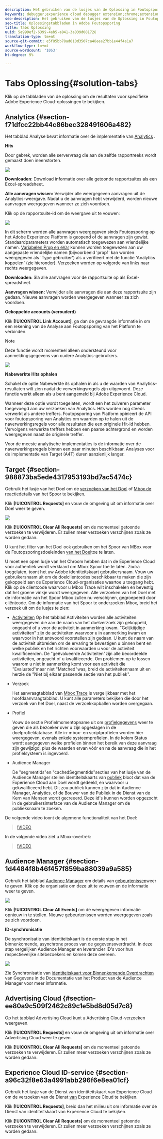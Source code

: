 ```yaml
---
description: Het gebruiken van de lusjes van de Oplossing in Foutopsporing van Adobe
keywords: debugger;experience cloud debugger extension;chrome;extension;summary;clear;requests;solutions;solution;information;analytics;target;audience manager;media optimizer;amo;id service
seo-description: Het gebruiken van de lusjes van de Oplossing in Foutopsporing van Adobe
seo-title: Oplossingstabbladen in Adobe Foutopsporing
title: Tabs Oplossing
uuid: 5e999ef2-6399-4ab5-a841-3a839d081728
translation-type: tm+mt
source-git-commit: e5f85bb78ad818d3507ca48eee27bb1e44f4e1a7
workflow-type: tm+mt
source-wordcount: '1063'
ht-degree: 9%

---
```



# Tabs Oplossing{#solution-tabs}

Klik op de tabbladen van de oplossing om de resultaten voor specifieke Adobe Experience Cloud-oplossingen te bekijken.

## Analytics {#section-f71dfcc22bb44c86bec328491606a482}

Het tabblad Analyse bevat informatie over de implementatie van [Analytics](https://docs.adobe.com/content/help/nl-NL/analytics/landing/home.html) .

**Hits**

Door gebrek, worden alle servervraag die aan de zelfde rapportreeks wordt gemaakt doen ineenstorten.

![](assets/analytics-hits.jpg)

**Downloaden:** Download informatie over alle getoonde rapportsuites als een Excel-spreadsheet.

**Alle aanvragen wissen:** Verwijder alle weergegeven aanvragen uit de Analytics-weergave. Nadat u de aanvragen hebt verwijderd, worden nieuwe aanvragen weergegeven wanneer ze zich voordoen.

Klik op de rapportsuite-id om de weergave uit te vouwen:

![](assets/analytics-hits-expand.jpg)

In dit scherm worden alle aanvragen weergegeven sinds Foutopsporing op het Adobe Experience Platform is geopend of de aanvragen zijn gewist. Standaardparameters worden automatisch toegewezen aan vriendelijke namen. [Variabelen Prop en eVar](https://docs.adobe.com/content/help/nl-NL/analytics/implementation/vars/page-vars/evar.html) kunnen worden toegewezen aan uw aangepaste vriendelijke namen (bijvoorbeeld &#39;prop1&#39; kan worden weergegeven als &#39;Type gebruiker&#39;) als u verifieert met de functie &#39;Analytics koppelen&#39; (zie hieronder). Verzoeken worden op volgorde van links naar rechts weergegeven.

**Downloaden:** Sla alle aanvragen voor de rapportsuite op als Excel-spreadsheet.

**Aanvragen wissen:** Verwijder alle aanvragen die aan deze rapportsuite zijn gedaan. Nieuwe aanvragen worden weergegeven wanneer ze zich voordoen.

**Gekoppelde accounts (verouderd)**

Klik **[!UICONTROL Link Account]**, ga dan de gevraagde informatie in om een rekening van de Analyse aan Foutopsporing van het Platform te verbinden.

>[!NOTE]
>
>Deze functie wordt momenteel alleen ondersteund voor aanmeldingsgegevens van oudere Analytics-gebruikers.

![](assets/analytics-link-account.jpg)

**Nabewerkte Hits ophalen**

Schakel de optie Nabewerkte its ophalen in als u de waarden van Analytics-resultaten wilt zien nadat de verwerkingsregels zijn uitgevoerd. Deze functie werkt alleen als u bent aangemeld bij Adobe Experience Cloud.

Wanneer deze optie wordt toegelaten, wordt een het zuiveren parameter toegevoegd aan uw verzoeken van Analytics. Hits worden nog steeds verwerkt als andere treffers. Foutopsporing van Platform opinieert de API voor foutopsporing van Analytics om waarden op te halen uit de naverwerkingsregels voor alle resultaten die een originele Hit-id hebben. Vervolgens verwerkte treffers hebben een paarse achtergrond en worden weergegeven naast de originele treffer.

Voor de meeste analytische implementaties is de informatie over de naverwerkingsregels binnen een paar minuten beschikbaar. Analyses voor de implementatie van Target (A4T) duren aanzienlijk langer.

## Target {#section-988873ba5ede4317953193bd7ac5474c}

Gebruik het lusje van het Doel om de [verzoeken van het Doel](https://docs.adobe.com/content/help/en/target/using/target-home.html) of [Mbox de reactiedetails van het Spoor](https://docs.adobe.com/content/help/en/target/using/activities/troubleshoot-activities/content-trouble.html) te bekijken.

Klik **[!UICONTROL Requests]** en vouw de omgeving uit om informatie over Doel weer te geven.

![](assets/target-requests.jpg)

Klik **[!UICONTROL Clear All Requests]** om de momenteel getoonde verzoeken te verwijderen. Er zullen meer verzoeken verschijnen zoals ze worden gedaan.

U kunt het filter van het Doel ook gebruiken om het Spoor van MBox voor de Foutopsporingsdoeleinden [van het Doel](https://docs.adobe.com/content/help/en/target/using/activities/troubleshoot-activities/content-trouble.html)toe te laten.

U moet een open lusje van het Chroom hebben dat in de Experience Cloud voor authentiek wordt verklaard om Mbox Spoor toe te laten. Zodra toegelaten, toont het uw Adobe identiteitskaart gebruikersnaam. Vouw uw gebruikersnaam uit om de doelclientcodes beschikbaar te maken die zijn gekoppeld aan de Experience Cloud-organisaties waartoe u toegang hebt. Klik op de clientcode waarvoor u Mbox Trace wilt inschakelen en bevestig dat het groene vinkje wordt weergegeven. Alle verzoeken van het Doel met de informatie van het Spoor Mbox zullen nu verschijnen, gegroepeerd door cliëntcode. Om de informatie van het Spoor te onderzoeken Mbox, breid het verzoek uit om de lusjes te zien:

* [Activiteiten](https://docs.adobe.com/content/help/en/target/using/activities/activities.html) Op het tabblad Activiteiten worden alle activiteiten weergegeven die aan de naam van het doelverzoek zijn gekoppeld, ongeacht of u voor de activiteit in aanmerking kwam. &quot;Gelijktijdige activiteiten&quot; zijn de activiteiten waarvoor u in aanmerking kwam en waarvoor in het antwoord voorstellen zijn gedaan. U kunt de naam van de activiteit uitbreiden om de ervaring te bevestigen u binnen bent en welke publiek en het richten voorwaarden u voor de activiteit kwalificeerden. De &quot;geëvalueerde Activiteiten&quot;zijn alle beoordeelde activiteiten, ongeacht of u kwalificeerde. Om problemen op te lossen waarom u niet in aanmerking komt voor een activiteit die &quot;Evaluated&quot;maar niet &quot;Matched&quot;was, breid de activiteitennaam uit en herzie de &quot;Niet bij elkaar passende sectie van het publiek&quot;.

* Verzoek

   Het aanvraagtabblad van [Mbox Trace](https://docs.adobe.com/content/help/en/target/using/activities/troubleshoot-activities/content-trouble.html) is vergelijkbaar met het hoofdaanvraagtabblad. U kunt alle parameters bekijken die door het verzoek van het Doel, naast de verzoekkopballen worden overgegaan.
* Profiel

   Vouw de sectie Profielmomentopname uit om [profielgegevens](https://docs.adobe.com/content/help/en/target/using/audiences/visitor-profiles/variables-profiles-parameters-methods.html) weer te geven die als bezoeker over u zijn opgeslagen in de doelprofieldatabase. Alle in-mbox- en scriptprofielen worden hier weergegeven, evenals enkele systeemprofielen. In de kolom Status wordt aangegeven welke profielen binnen het bereik van deze aanvraag zijn gewijzigd, plus de waarden ervan vóór en na de aanvraag die in het profielsysteem is ingevoerd.
* Audience Manager

   De &quot;segmentIds&quot;en &quot;cachedSegmentIds&quot;secties van het lusje van de Audience Manager stellen identiteitskaarts van [publiek](https://docs.adobe.com/content/help/en/target/using/audiences/target.html) bloot dat van de Experience Cloud aan Doel wordt gedeeld, en waarvoor u gekwalificeerd hebt. Dit zou publiek kunnen zijn dat in Audience Manager, Analytics, of de Bouwer van de Publiek in de Dienst van de Kern van Mensen wordt gecreeerd. Deze id&#39;s kunnen worden opgezocht in de gebruikersinterface van de Audience Manager om de publieksnaam te zoeken.

De volgende video toont de algemene functionaliteit van het Doel:

>[!VIDEO](https://video.tv.adobe.com/v/23115t2/)

In de volgende video ziet u Mbox-overtrek:

>[!VIDEO](https://video.tv.adobe.com/v/23113t2/)

## Audience Manager {#section-1d4484f8b46f457f859ba88039a9a585}

Gebruik het tabblad [Audience Manager](https://docs.adobe.com/content/help/en/audience-manager/user-guide/aam-home.html) om details van [gebeurtenissen](https://docs.adobe.com/content/help/en/audience-manager/user-guide/api-and-sdk-code/dcs/dcs-event-calls/dcs-event-calls.html)weer te geven. Klik op de organisatie om deze uit te vouwen en de informatie weer te geven.

![](assets/audience-manager.jpg)

Klik **[!UICONTROL Clear All Events]** om de weergegeven informatie opnieuw in te stellen. Nieuwe gebeurtenissen worden weergegeven zoals ze zich voordoen.

**ID-synchronisatie**

De synchronisatie van identiteitskaart is de eerste stap in het binnenkomende, asynchrone proces van de gegevensoverdracht. In deze stap vergelijken Audience Manager en leverancier ID&#39;s voor hun respectievelijke sitebezoekers en komen deze overeen.

![](assets/aam-idsync.jpg)

Zie Synchronisatie van [identiteitskaart voor Binnenkomende Overdrachten](https://docs.adobe.com/content/help/en/audience-manager/user-guide/implementation-integration-guides/sending-audience-data/batch-data-transfer-process/id-sync-http.html) van Gegevens in de Documentatie van het Product van de Audience Manager voor meer informatie.

## Advertising Cloud {#section-ee80a9c509f2462c89c1e5bd8d05d7c8}

Op het tabblad Advertising Cloud kunt u Advertising Cloud-verzoeken weergeven.

Klik **[!UICONTROL Requests]** en vouw de omgeving uit om informatie over Advertising Cloud weer te geven.

Klik **[!UICONTROL Clear All Requests]** om de momenteel getoonde verzoeken te verwijderen. Er zullen meer verzoeken verschijnen zoals ze worden gedaan.

## Experience Cloud ID-service {#section-a96c32f8e63a4991abb296f6e8ea01cf}

Gebruik het lusje van de Dienst van identiteitskaart van Experience Cloud om de verzoeken van de Dienst [van](https://docs.adobe.com/content/help/nl-NL/id-service/using/home.html) Experience Cloud te bekijken.

Klik **[!UICONTROL Requests]**, breid dan het milieu uit om informatie over de Dienst van identiteitskaart van Experience Cloud te bekijken.

Klik **[!UICONTROL Clear All Requests]** om de momenteel getoonde verzoeken te verwijderen. Er zullen meer verzoeken verschijnen zoals ze worden gedaan.
